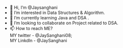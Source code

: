 - 👋 Hi, I’m @Jaysanghani
- 👀 I’m interested in Data Structures & Algorithm.
- 🌱 I’m currently learning Java and DSA .
- 💞️ I’m looking to collaborate on Project related to DSA. 
- 📫 How to reach ME?        
     MY twitter - @JaySanghani08;     
     MY Linkdln - @JaySanghani
<!---
Jaysanghani08/Jaysanghani08 is a ✨ special ✨ repository because its `README.md` (this file) appears on your GitHub profile.
You can click the Preview link to take a look at your changes.
--->
